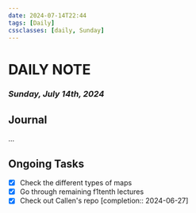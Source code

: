 ```yaml
---
date: 2024-07-14T22:44
tags: [Daily]
cssclasses: [daily, Sunday]
---
```

# DAILY NOTE
### *Sunday, July 14th, 2024*

## Journal
...

## Ongoing Tasks
- [x] Check the different types of maps
- [x] Go through remaining f1tenth lectures
- [x] Check out Callen's repo  [completion:: 2024-06-27]